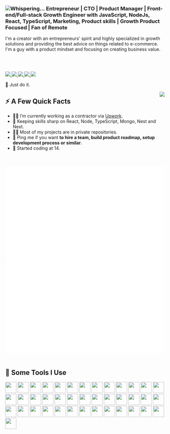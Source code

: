 ### <img alt="Whispering..." style="margin-top: -10px" class="mr-3" src="https://github.githubassets.com/images/mona-whisper.gif" width="48" height="48"> Entrepreneur | CTO | Product Manager | Front-end/Full-stack Growth Engineer with JavaScript, NodeJs, React, TypeScript, Marketing, Product skills | Growth Product Focused | Fan of Remote


<p>
I'm a creator with an entrepreneurs' spirit and highly specialized in growth solutions and providing the best advice on things related to e-commerce. I'm a guy with a product mindset and focusing on creating business value.
</p>
<br/>
<br/>

<p>

  <a href="https://www.youtube.com/channel/UCf2-1xaT8hzYq6nhaS-I5fg" target="_blank">
    <img src="https://img.shields.io/youtube/channel/views/UCf2-1xaT8hzYq6nhaS-I5fg?label=Youtube%20views&style=for-the-badge&logo=youtube" height=25>
  </a>
  
  <a href="https://twitter.com/vygapro" target="_blank">
    <img src="https://img.shields.io/twitter/follow/vygapro?logo=twitter&style=for-the-badge" height=25>
  </a>
  
  <a href="https://www.linkedin.com/in/vygandas" target="_blank">
    <img src="https://img.shields.io/badge/Linkedin-13k-blue?logo=linkedin&style=for-the-badge" height=25>
  </a>
  
  <a href="https://www.instagram.com/vygapro/">
    <img src="https://img.shields.io/badge/instagram-%23E4405F.svg?&style=for-the-badge&logo=instagram&logoColor=white" height=27>
  </a>
  
  <a href="https://medium.com/@vygandas">
    <img src="https://img.shields.io/badge/Medium-black?logo=medium&style=for-the-badge" height=25>
  </a>
 
  
</p>


<p>🚨 Just do it.</p>

<img align="right" src="https://media.giphy.com/media/QMHoU66sBXqqLqYvGO/giphy.gif" />
<h2>⚡️ A Few Quick Facts</h2>
<ul>
<li>👨‍🚀 I’m currently working as a contractor via <a href="https://www.upwork.com/freelancers/vygandas?ref=github">Upwork</a>.</li>
<li>🧐 Keeping skills sharp on React, Node, TypeScript, Mongo, Nest and Next.</li>
<li>👨‍💻 Most of my projects are in private repositories.</li>
<li>💬 Ping me if you want <strong>to hire a team, build product roadmap, setup development process or similar</strong>.</li>
<li>🎉 Started coding at 14.</li>
</ul>

<br />
<br />

<a href="https://github.com/vygandas/github-stats">
<img src="https://github.com/vygandas/github-stats/blob/master/generated/overview.svg#gh-dark-mode-only" />
<img src="https://github.com/vygandas/github-stats/blob/master/generated/languages.svg#gh-dark-mode-only" />
<!-- <img src="https://github.com/vygandas/github-stats/blob/master/generated/overview.svg#gh-light-mode-only" /> -->
<!-- <img src="https://github.com/vygandas/github-stats/blob/master/generated/languages.svg#gh-light-mode-only" /> -->
</a>

<br />
<br />

<h2>🚀 Some Tools I Use</h2>
<p align="left">
<img src="https://cdn.jsdelivr.net/gh/devicons/devicon/icons/react/react-original.svg" width="35" height="35" alt="" />
<img src="https://cdn.jsdelivr.net/gh/devicons/devicon/icons/typescript/typescript-original.svg" width="35" height="35" alt="" />
<img src="https://cdn.jsdelivr.net/gh/devicons/devicon/icons/nodejs/nodejs-original.svg" width="35" height="35" alt="" />
<img src="https://cdn.jsdelivr.net/gh/devicons/devicon/icons/express/express-original.svg" width="35" height="35" alt="" />
<img src="https://cdn.jsdelivr.net/gh/devicons/devicon/icons/nextjs/nextjs-original-wordmark.svg" width="35" height="35" alt="" />
<img src="https://cdn.jsdelivr.net/gh/devicons/devicon/icons/nestjs/nestjs-plain.svg" width="35" height="35" alt="" />
<img src="https://cdn.jsdelivr.net/gh/devicons/devicon/icons/javascript/javascript-original.svg" width="35" height="35" alt="" />
<img src="https://cdn.jsdelivr.net/gh/devicons/devicon/icons/mongodb/mongodb-original.svg" width="35" height="35" alt="" />
<img src="https://cdn.jsdelivr.net/gh/devicons/devicon/icons/mysql/mysql-original.svg" width="35" height="35" alt="" />
<img src="https://cdn.jsdelivr.net/gh/devicons/devicon/icons/amazonwebservices/amazonwebservices-original.svg" width="35" height="35" alt="" />
<img src="https://cdn.jsdelivr.net/gh/devicons/devicon/icons/github/github-original.svg" width="35" height="35" alt="" />
<img src="https://cdn.jsdelivr.net/gh/devicons/devicon/icons/yarn/yarn-original.svg" width="35" height="35" alt="" />
<img src="https://cdn.jsdelivr.net/gh/devicons/devicon/icons/npm/npm-original-wordmark.svg" width="35" height="35" alt="" />
<img src="https://cdn.jsdelivr.net/gh/devicons/devicon/icons/android/android-original.svg" width="35" height="35" alt="" />
<img src="https://cdn.jsdelivr.net/gh/devicons/devicon/icons/apple/apple-original.svg" width="35" height="35" alt="" />
<img src="https://cdn.jsdelivr.net/gh/devicons/devicon/icons/confluence/confluence-original.svg" width="35" height="35" alt="" />
<img src="https://cdn.jsdelivr.net/gh/devicons/devicon/icons/css3/css3-original.svg" width="35" height="35" alt="" />
<img src="https://cdn.jsdelivr.net/gh/devicons/devicon/icons/docker/docker-original.svg" width="35" height="35" alt="" />
<img src="https://cdn.jsdelivr.net/gh/devicons/devicon/icons/facebook/facebook-original.svg" width="35" height="35" alt="" />
<img src="https://cdn.jsdelivr.net/gh/devicons/devicon/icons/firebase/firebase-plain.svg" width="35" height="35" alt="" />
<img src="https://cdn.jsdelivr.net/gh/devicons/devicon/icons/google/google-original.svg" width="35" height="35" alt="" />
<img src="https://cdn.jsdelivr.net/gh/devicons/devicon/icons/googlecloud/googlecloud-original.svg" width="35" height="35" alt="" />
<img src="https://cdn.jsdelivr.net/gh/devicons/devicon/icons/html5/html5-original.svg" width="35" height="35" alt="" />
<img src="https://cdn.jsdelivr.net/gh/devicons/devicon/icons/jira/jira-original.svg" width="35" height="35" alt="" />
<img src="https://cdn.jsdelivr.net/gh/devicons/devicon/icons/laravel/laravel-plain.svg" width="35" height="35" alt="" />
<img src="https://cdn.jsdelivr.net/gh/devicons/devicon/icons/less/less-plain-wordmark.svg" width="35" height="35" alt="" />
<img src="https://cdn.jsdelivr.net/gh/devicons/devicon/icons/linkedin/linkedin-original.svg" width="35" height="35" alt="" />
<img src="https://cdn.jsdelivr.net/gh/devicons/devicon/icons/materialui/materialui-original.svg" width="35" height="35" alt="" />
<img src="https://cdn.jsdelivr.net/gh/devicons/devicon/icons/magento/magento-original.svg" width="35" height="35" alt="" />
<img src="https://cdn.jsdelivr.net/gh/devicons/devicon/icons/postgresql/postgresql-original.svg" width="35" height="35" alt="" />
<img src="https://cdn.jsdelivr.net/gh/devicons/devicon/icons/redis/redis-original.svg" width="35" height="35" alt="" />
<img src="https://cdn.jsdelivr.net/gh/devicons/devicon/icons/redux/redux-original.svg" width="35" height="35" alt="" />
<img src="https://cdn.jsdelivr.net/gh/devicons/devicon/icons/sass/sass-original.svg" width="35" height="35" alt="" />
<img src="https://cdn.jsdelivr.net/gh/devicons/devicon/icons/slack/slack-original.svg" width="35" height="35" alt="" />
<img src="https://cdn.jsdelivr.net/gh/devicons/devicon/icons/socketio/socketio-original.svg" width="35" height="35" alt="" />
<img src="https://cdn.jsdelivr.net/gh/devicons/devicon/icons/storybook/storybook-original.svg" width="35" height="35" alt="" />
<img src="https://cdn.jsdelivr.net/gh/devicons/devicon/icons/twitter/twitter-original.svg" width="35" height="35" alt="" />
<img src="https://cdn.jsdelivr.net/gh/devicons/devicon/icons/webpack/webpack-original.svg" width="35" height="35" alt="" />
<img src="https://cdn.jsdelivr.net/gh/devicons/devicon/icons/xcode/xcode-original.svg" width="35" height="35" alt="" />
<img src="https://cdn.jsdelivr.net/gh/devicons/devicon/icons/xd/xd-plain.svg" width="35" height="35" alt="" />
          
</p>
